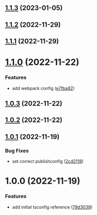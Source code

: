 ## [1.1.3](https://github.com/bbeesley/tsconfig/compare/v1.1.2...v1.1.3) (2023-01-05)

## [1.1.2](https://github.com/bbeesley/tsconfig/compare/v1.1.1...v1.1.2) (2022-11-29)

## [1.1.1](https://github.com/bbeesley/tsconfig/compare/v1.1.0...v1.1.1) (2022-11-29)

# [1.1.0](https://github.com/bbeesley/tsconfig/compare/v1.0.3...v1.1.0) (2022-11-22)


### Features

* add webpack config ([e7fba82](https://github.com/bbeesley/tsconfig/commit/e7fba821d136d9fe58a039ba0d35635b9268dd44))

## [1.0.3](https://github.com/bbeesley/tsconfig/compare/v1.0.2...v1.0.3) (2022-11-22)

## [1.0.2](https://github.com/bbeesley/tsconfig/compare/v1.0.1...v1.0.2) (2022-11-22)

## [1.0.1](https://github.com/bbeesley/tsconfig/compare/v1.0.0...v1.0.1) (2022-11-19)


### Bug Fixes

* set correct publishconfig ([2cd2118](https://github.com/bbeesley/tsconfig/commit/2cd2118651f2be3d689f7c94e46335b2ec0d0b76))

# 1.0.0 (2022-11-19)


### Features

* add initial tsconfig reference ([79d3039](https://github.com/bbeesley/tsconfig/commit/79d3039cbe4d19403e3e2879a98371e843addaa0))
